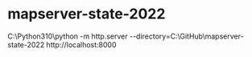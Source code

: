# mapserver-state-2022

C:\Python310\python -m http.server --directory=C:\GitHub\mapserver-state-2022
http://localhost:8000